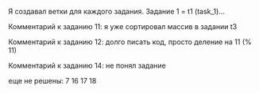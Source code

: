 Я создавал ветки для каждого задания. Задание 1 = t1 (task_1)...

Комментарий к заданию 11: я уже сортировал массив в задании t3

Комментарий к заданию 12: долго писать код, просто деление на 11 (% 11)

Комментарий к заданию 14: не понял задание

еще не решены: 7 16 17 18
